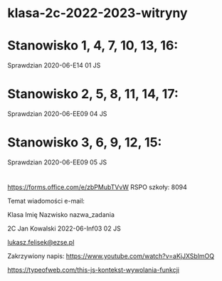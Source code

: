 # klasa-2c-2022-2023-witryny
# 
# 
# 



# Stanowisko 1, 4, 7, 10, 13, 16:
Sprawdzian 2020-06-E14 01 JS

# Stanowisko 2, 5, 8, 11, 14, 17:
Sprawdzian 2020-06-EE09 04 JS

# Stanowisko 3, 6, 9, 12, 15:
Sprawdzian 2020-06-EE09 05 JS

#
#
#

https://forms.office.com/e/zbPMubTVvW
RSPO szkoły: 8094

Temat wiadomości e-mail:

Klasa Imię Nazwisko nazwa_zadania

2C Jan Kowalski 2022-06-Inf03 02 JS

lukasz.felisek@ezse.pl

Zakrzywiony napis:
https://www.youtube.com/watch?v=aKjJXSblmOQ

https://typeofweb.com/this-js-kontekst-wywolania-funkcji
